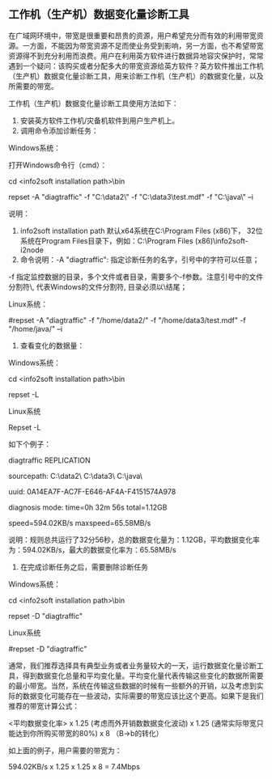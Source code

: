 ## 工作机（生产机）数据变化量诊断工具

在广域网环境中，带宽是很重要和昂贵的资源，用户希望充分而有效的利用带宽资源。一方面，不能因为带宽资源不足而使业务受到影响，另一方面，也不希望带宽资源得不到充分利用而浪费。用户在利用英方软件进行数据异地容灾保护时，常常遇到一个疑问：该购买或者分配多大的带宽资源给英方软件？英方软件推出工作机（生产机）数据变化量诊断工具，用来诊断工作机（生产机）的数据变化量，以及所需要的带宽。

工作机（生产机）数据变化量诊断工具使用方法如下：

1.  安装英方软件工作机/灾备机软件到用户生产机上。
2.  调用命令添加诊断任务：

Windows系统：

打开Windows命令行（cmd）：

cd &lt;info2soft installation path&gt;\bin

repset -A &quot;diagtraffic&quot; -f &quot;C:\\data2\\&quot; -f &quot;C:\\data3\\test.mdf&quot; -f &quot;C:\\java\\&quot; –i

说明：

1.  info2soft installation path 默认x64系统在C:\Program Files (x86)下， 32位系统在Program Files目录下，例如：C:\Program Files (x86)\info2soft-i2node
2.  命令说明：-A &quot;diagtraffic&quot;: 指定诊断任务的名字，引号中的字符可以任意；

-f 指定监控数据的目录，多个文件或者目录，需要多个-f参数。注意引号中的文件分割符\\, 代表Windows的文件分割符\, 目录必须以\\结尾；

Linux系统：

#repset -A &quot;diagtraffic&quot; -f &quot;/home/data2/&quot; -f &quot;/home/data3/test.mdf&quot; -f &quot;/home/java/&quot; –i

1.  查看变化的数据量：

Windows系统：

cd &lt;info2soft installation path&gt;\bin

repset -L

Linux系统

Repset -L

如下个例子：

diagtraffic REPLICATION

sourcepath: C:\data2\ C:\data3\ C:\java\

uuid: 0A14EA7F-AC7F-E646-AF4A-F4151574A978

diagnosis mode: time=0h 32m 56s total=1.12GB

speed=594.02KB/s maxspeed=65.58MB/s

说明：规则总共运行了32分56秒，总的数据变化量为：1.12GB，平均数据变化率为：594.02KB/s，最大的数据变化率为：65.58MB/s

1.  在完成诊断任务之后，需要删除诊断任务

Windows系统：

cd &lt;info2soft installation path&gt;\bin

repset -D &quot;diagtraffic&quot;

Linux系统

#repset -D &quot;diagtraffic&quot;

通常，我们推荐选择具有典型业务或者业务量较大的一天，运行数据变化量诊断工具，得到数据变化总量和平均变化量。平均变化量代表传输这些变化的数据所需要的最小带宽。当然，系统在传输这些数据的时候有一些额外的开销，以及考虑到实际的数据变化可能存在一些波动，实际需要的带宽应该比这个更高。如果下是我们推荐的带宽计算公式：

&lt;平均数据变化率&gt; x 1.25 (考虑而外开销数数据变化波动) x 1.25 (通常实际带宽只能达到你所购买带宽的80%) x 8 （B-&gt;b的转化）

如上面的例子，用户需要的带宽为：

594.02KB/s x 1.25 x 1.25 x 8 = 7.4Mbps